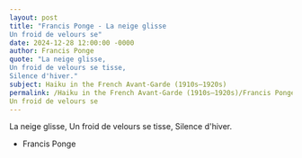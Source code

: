 ```yaml
---
layout: post
title: "Francis Ponge - La neige glisse
Un froid de velours se"
date: 2024-12-28 12:00:00 -0000
author: Francis Ponge
quote: "La neige glisse,
Un froid de velours se tisse,
Silence d'hiver."
subject: Haiku in the French Avant-Garde (1910s–1920s)
permalink: /Haiku in the French Avant-Garde (1910s–1920s)/Francis Ponge/Francis Ponge - La neige glisse
Un froid de velours se
---
```


La neige glisse,
Un froid de velours se tisse,
Silence d'hiver.

- Francis Ponge
